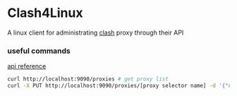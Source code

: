 # Clash4Linux
A linux client for administrating [clash](https://github.com/Dreamacro/clash) proxy through their API

### useful commands
[api reference](https://github.com/Dreamacro/clash/wiki/External-controller-API-Reference)
```bash
curl http://localhost:9090/proxies # get proxy list
curl -X PUT http://localhost:9090/proxies/[proxy selector name] -d '{"name":"[proxy name]"}' # set proxy for selector
```
